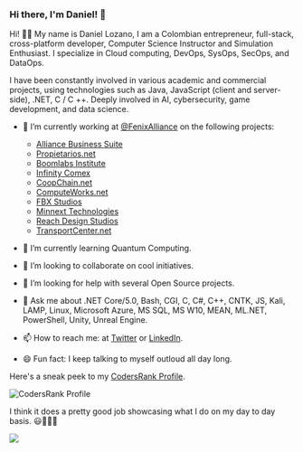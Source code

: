 ### Hi there, I'm Daniel! 👋

Hi! 👋🏻 My name is Daniel Lozano, I am a Colombian entrepreneur, full-stack, cross-platform developer, Computer Science Instructor and Simulation Enthusiast. I specialize in Cloud computing, DevOps, SysOps, SecOps, and DataOps.

I have been constantly involved in various academic and commercial projects, using technologies such as Java, JavaScript (client and server-side), .NET,  C / C ++. Deeply involved in AI, cybersecurity, game development, and data science.

- 🔭 I’m currently working at [@FenixAlliance](https://github.com/FenixAlliance) on the following projects:
    - [Alliance Business Suite](https://absuite.net)
    - [Propietarios.net](https://Propietarios.net)
    - [Boomlabs Institute](https://Boomlabs.edu.co)
    - [Infinity Comex](https://infinity-comex.com)
    - [CoopChain.net](https://coopchain.net)
    - [ComputeWorks.net](https://ComputeWorks.net)
    - [FBX Studios](https://fbxstudios.com)
    - [Minnext Technologies](https://minnext.com)
    - [Reach Design Studios](https://absuite.net)
    - [TransportCenter.net](https://transportcenter.net)
    
- 🌱 I’m currently learning Quantum Computing.
- 👯 I’m looking to collaborate on cool initiatives.
- 🤔 I’m looking for help with several Open Source projects.
- 💬 Ask me about .NET Core/5.0, Bash, CGI, C, C#, C++, CNTK, JS, Kali, LAMP, Linux, Microsoft Azure, MS SQL, MS W10, MEAN, ML.NET, PowerShell, Unity, Unreal Engine.
- 📫 How to reach me: at [Twitter](https://twitter.com/dlozanonavas) or [LinkedIn](https://www.linkedin.com/in/dlozanonavas/).
- 😄 Fun fact: I keep talking to myself outloud all day long. 

Here's a sneak peek to my [CodersRank Profile](https://profile.codersrank.io/user/dlozanonavas). 

![CodersRank Profile](https://cr-ss-service.azurewebsites.net/api/ScreenShot?widget=summary&username=dlozanonavas&badges=12&show-avatar=false&style=--header-bg-color:%23000;--border-radius:10px)

I think it does a pretty good job showcasing what I do on my day to day basis. 😃👨🏻‍💻

<img  src="https://cr-skills-chart-widget.azurewebsites.net/api/api?username=dlozanonavas&style=--header-bg-color:%23000;--border-radius:10px"/>
